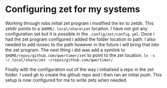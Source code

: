# Configuring zet for my systems

Working through robs initial zet program i modified the kn to zetdir. This zetdir points to a `$HOME/.local/share\zet` location. I have not got any configuration set but it is possible in the `.config/zet/config.yml`. Once i had the zet program configured i added the folder location to path. I also needed to add isosec to the path however in the future i will bring that into the zet program. The next thing i did was add a symlink to `$HOME/repos/github.com/qwertimer/zet` to point to the zet location. `ln -s ~/.local/share/zet ~/repos/github.com/qwertimer/`

Finally with the configuration out of the way i initialised a repo in the zet folder. I used gh to create the github repo and i then ran an initial push. This setup is now configured for me to write zets when needed.

